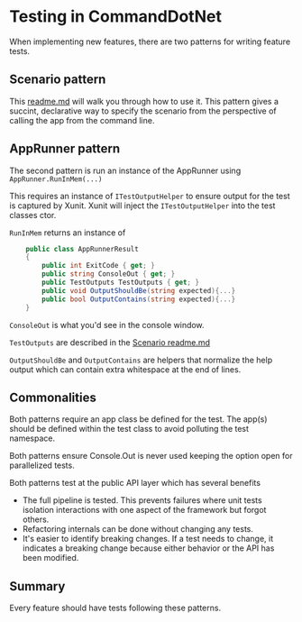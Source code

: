 # Testing in CommandDotNet

When implementing new features, there are two patterns for writing feature tests.

## Scenario pattern
This [readme.md](FeatureTests\README.md) will walk you through how to use it.  This pattern gives a succint, declarative way to specify the scenario from the perspective of calling the app from the command line.


## AppRunner pattern
The second pattern is run an instance of the AppRunner using `AppRunner.RunInMem(...)`  

This requires an instance of `ITestOutputHelper` to ensure output for the test is captured by Xunit.  Xunit will inject the `ITestOutputHelper` into the test classes ctor.

`RunInMem` returns an instance of 

``` c#
    public class AppRunnerResult
    {
        public int ExitCode { get; }
        public string ConsoleOut { get; }
        public TestOutputs TestOutputs { get; }
        public void OutputShouldBe(string expected){...}
        public bool OutputContains(string expected){...}
    }
```

`ConsoleOut` is what you'd see in the console window.

`TestOutputs` are described in the [Scenario readme.md](FeatureTests\README.md)

`OutputShouldBe` and `OutputContains` are helpers that normalize the help output which can contain extra whitespace at the end of lines.

## Commonalities
Both patterns require an app class be defined for the test.  The app(s) should be defined within the test class to avoid polluting the test namespace.

Both patterns ensure Console.Out is never used keeping the option open for parallelized tests.

Both patterns test at the public API layer which has several benefits

* The full pipeline is tested.  This prevents failures where unit tests isolation interactions with one aspect of the framework but forgot others. 
* Refactoring internals can be done without changing any tests.  
* It's easier to identify breaking changes.  If a test needs to change, it indicates a breaking change because either behavior or the API has been modified.

## Summary

Every feature should have tests following these patterns.